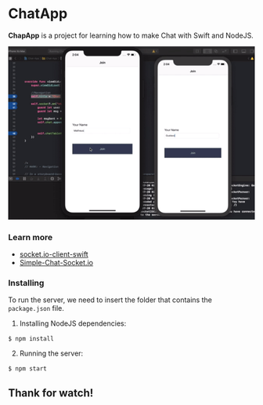 # ChatApp

**ChapApp** is a project for learning how to make Chat with Swift and NodeJS.

<img src="./preview.gif"/>

### Learn more 

- [socket.io-client-swift](https://github.com/socketio/socket.io-client-swift)
- [Simple-Chat-Socket.io](https://github.com/dericeira/Simple-Chat-Socket.io)

### Installing

To run the server, we need to insert the folder that contains the `package.json` file.
1. Installing NodeJS dependencies:

```shell
$ npm install
```

2. Running the server:

```shell
$ npm start
```

## Thank for watch!
